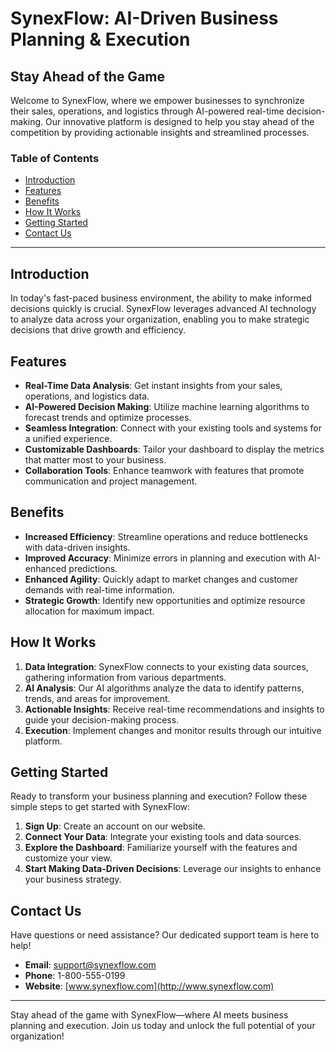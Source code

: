 # SynexFlow: AI-Driven Business Planning & Execution

## Stay Ahead of the Game

Welcome to SynexFlow, where we empower businesses to synchronize their sales, operations, and logistics through AI-powered real-time decision-making. Our innovative platform is designed to help you stay ahead of the competition by providing actionable insights and streamlined processes.

### Table of Contents

- [Introduction](#introduction)
- [Features](#features)
- [Benefits](#benefits)
- [How It Works](#how-it-works)
- [Getting Started](#getting-started)
- [Contact Us](#contact-us)

---

## Introduction

In today's fast-paced business environment, the ability to make informed decisions quickly is crucial. SynexFlow leverages advanced AI technology to analyze data across your organization, enabling you to make strategic decisions that drive growth and efficiency.

## Features

- **Real-Time Data Analysis**: Get instant insights from your sales, operations, and logistics data.
- **AI-Powered Decision Making**: Utilize machine learning algorithms to forecast trends and optimize processes.
- **Seamless Integration**: Connect with your existing tools and systems for a unified experience.
- **Customizable Dashboards**: Tailor your dashboard to display the metrics that matter most to your business.
- **Collaboration Tools**: Enhance teamwork with features that promote communication and project management.

## Benefits

- **Increased Efficiency**: Streamline operations and reduce bottlenecks with data-driven insights.
- **Improved Accuracy**: Minimize errors in planning and execution with AI-enhanced predictions.
- **Enhanced Agility**: Quickly adapt to market changes and customer demands with real-time information.
- **Strategic Growth**: Identify new opportunities and optimize resource allocation for maximum impact.

## How It Works

1. **Data Integration**: SynexFlow connects to your existing data sources, gathering information from various departments.
2. **AI Analysis**: Our AI algorithms analyze the data to identify patterns, trends, and areas for improvement.
3. **Actionable Insights**: Receive real-time recommendations and insights to guide your decision-making process.
4. **Execution**: Implement changes and monitor results through our intuitive platform.

## Getting Started

Ready to transform your business planning and execution? Follow these simple steps to get started with SynexFlow:

1. **Sign Up**: Create an account on our website.
2. **Connect Your Data**: Integrate your existing tools and data sources.
3. **Explore the Dashboard**: Familiarize yourself with the features and customize your view.
4. **Start Making Data-Driven Decisions**: Leverage our insights to enhance your business strategy.

## Contact Us

Have questions or need assistance? Our dedicated support team is here to help!

- **Email**: support@synexflow.com
- **Phone**: 1-800-555-0199
- **Website**: [www.synexflow.com](http://www.synexflow.com)

---

Stay ahead of the game with SynexFlow—where AI meets business planning and execution. Join us today and unlock the full potential of your organization!